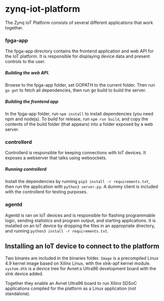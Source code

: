 # zynq-iot-platform
The Zynq IoT Platform consists of several different applications that work together.

### fpga-app
The fpga-app directory contains the frontend application and web API for the IoT platform.
It is responsible for displaying device data and present controls to the user.

##### Building the web API.
Browse to the fpga-app folder, set GOPATH to the current folder.
Then run `go get` to fetch all dependencies, then run go build to build the server.

##### Building the frontend app
In the fpga-app folder, run `npm install` to install dependencies (you need npm and nodejs).
To build for release, run `npm run build`, and copy the contents of the build folder (that appears) into a folder exposed by a web server.


### controllerd
Controllerd is responsible for keeping connections with IoT devices. It exposes a webserver that talks using websockets.

##### Running controllerd
Install the dependencies by running `pip3 install -r requirements.txt`, then run the application with `python3 server.py`.
A dummy client is included with the controllerd for testing purposes.

### agentd
Agentd is ran on IoT devices and is responsible for flashing programmable logic, sending statistics and program output, and starting applications.
It is installed on an IoT device by dropping the files in an appropriate directory, and running `python3 install -r requirements.txt`.

## Installing an IoT device to connect to the platform
Two binares are included in the binaries folder.
`Image` is a precompiled Linux 4.9 kernel image based on Xilinx Linux, with the xlnk-apf kernel module.
`system.dtb` is a device tree for Avnet:s Ultra96 development board with the xlnk device added.

Together they enable an Avnet Ultra96 board to run Xilinx SDSoC applications compiled for the platform as a Linux application (not standalone).
